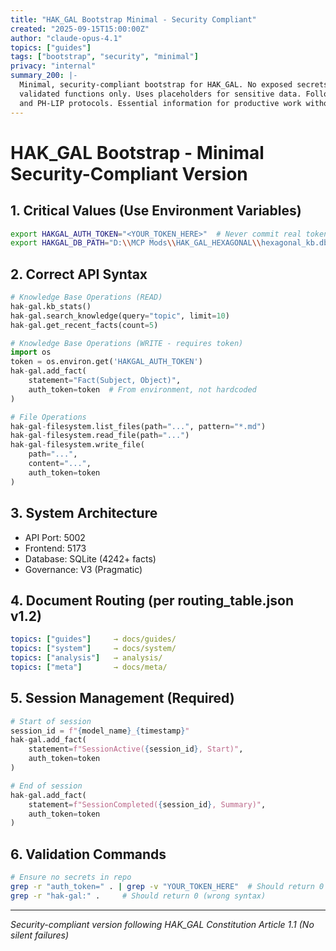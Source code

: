 ```yaml
---
title: "HAK_GAL Bootstrap Minimal - Security Compliant"
created: "2025-09-15T15:00:00Z"
author: "claude-opus-4.1"
topics: ["guides"]
tags: ["bootstrap", "security", "minimal"]
privacy: "internal"
summary_200: |-
  Minimal, security-compliant bootstrap for HAK_GAL. No exposed secrets, correct API syntax,
  validated functions only. Uses placeholders for sensitive data. Follows both HAK_GAL Constitution
  and PH-LIP protocols. Essential information for productive work without security risks.
---
```


# HAK_GAL Bootstrap - Minimal Security-Compliant Version

## 1. Critical Values (Use Environment Variables)
```bash
export HAKGAL_AUTH_TOKEN="<YOUR_TOKEN_HERE>"  # Never commit real token
export HAKGAL_DB_PATH="D:\\MCP Mods\\HAK_GAL_HEXAGONAL\\hexagonal_kb.db"
```

## 2. Correct API Syntax
```python
# Knowledge Base Operations (READ)
hak-gal.kb_stats()
hak-gal.search_knowledge(query="topic", limit=10)
hak-gal.get_recent_facts(count=5)

# Knowledge Base Operations (WRITE - requires token)
import os
token = os.environ.get('HAKGAL_AUTH_TOKEN')
hak-gal.add_fact(
    statement="Fact(Subject, Object)",
    auth_token=token  # From environment, not hardcoded
)

# File Operations
hak-gal-filesystem.list_files(path="...", pattern="*.md")
hak-gal-filesystem.read_file(path="...")
hak-gal-filesystem.write_file(
    path="...", 
    content="...",
    auth_token=token
)
```

## 3. System Architecture
- API Port: 5002
- Frontend: 5173
- Database: SQLite (4242+ facts)
- Governance: V3 (Pragmatic)

## 4. Document Routing (per routing_table.json v1.2)
```yaml
topics: ["guides"]     → docs/guides/
topics: ["system"]     → docs/system/
topics: ["analysis"]   → analysis/
topics: ["meta"]       → docs/meta/
```

## 5. Session Management (Required)
```python
# Start of session
session_id = f"{model_name}_{timestamp}"
hak-gal.add_fact(
    statement=f"SessionActive({session_id}, Start)",
    auth_token=token
)

# End of session
hak-gal.add_fact(
    statement=f"SessionCompleted({session_id}, Summary)",
    auth_token=token
)
```

## 6. Validation Commands
```bash
# Ensure no secrets in repo
grep -r "auth_token=" . | grep -v "YOUR_TOKEN_HERE"  # Should return 0
grep -r "hak-gal:" .     # Should return 0 (wrong syntax)
```

---
*Security-compliant version following HAK_GAL Constitution Article 1.1 (No silent failures)*
